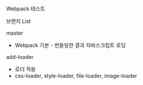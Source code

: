 Webpack 테스트

브랜치 List

master 
- Webpack 기본 - 번들링한 결과 자바스크립트 로딩

add-loader 
- 로더 적용
- css-loader, style-loader, file-loader, image-loader
